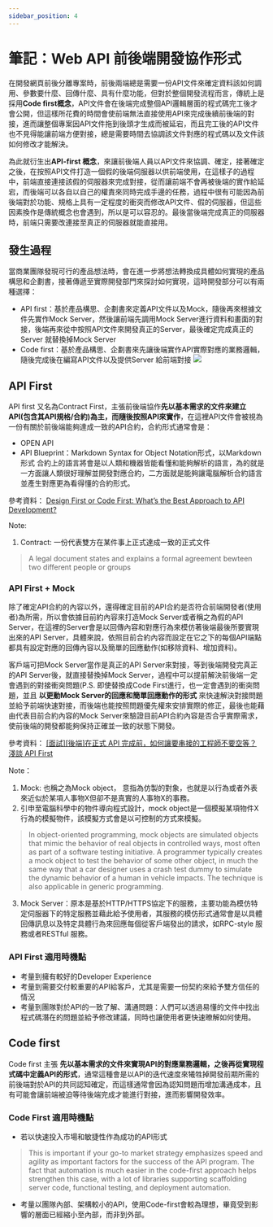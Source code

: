 ```yaml
---
sidebar_position: 4
---
```


# 筆記：Web API 前後端開發協作形式
在開發網頁前後分離專案時，前後兩端總是需要一份API文件來確定資料該如何調用、參數要什麼、回傳什麼、具有什麼功能，但對於整個開發流程而言，傳統上是採用**Code first概念**，API文件會在後端完成整個API邏輯層面的程式碼完工後才會公開，但這樣所花費的時間會使前端無法直接使用API來完成後續前後端的對接，進而讓整個專案因API文件拖到後頭才生成而被延宕，而且完工後的API文件也不見得能讓前端方便對接，總是需要時間去協調該文件對應的程式碼以及文件該如何修改才能解決。

為此就衍生出**API-first 概念**，來讓前後端人員以API文件來協調、確定，接著確定之後，在按照API文件打造一個假的後端伺服器以供前端使用，在這樣子的過程中，前端直接連接該假的伺服器來完成對接，從而讓前端不會再被後端的實作給延宕，而後端可以各自以自己的權責來同時完成手邊的任務，過程中很有可能因為前後端對於功能、規格上具有一定程度的衝突而修改API文件、假的伺服器，但這些因素換作是傳統概念也會遇到，所以是可以容忍的。最後當後端完成真正的伺服器時，前端只需要改連接至真正的伺服器就能直接用。

## 發生過程
當商業團隊發現可行的產品想法時，會在進一步將想法轉換成具體如何實現的產品構思和企劃書，接著傳遞至實際開發部門來探討如何實現，這時開發部分可以有兩種選擇：
  - API first：基於產品構思、企劃書來定義API文件以及Mock，隨後再來根據文件先實作Mock Server，然後讓前端先調用Mock Server進行資料和畫面的對接，後端再來從中按照API文件來開發真正的Server，最後確定完成真正的Server 就替換掉Mock Server 
  - Code first：基於產品構思、企劃書來先讓後端實作API實際對應的業務邏輯，隨後完成後在編寫API文件以及提供Server 給前端對接
![](https://static1.smartbear.co/swagger/media/blog/design-first-vs-code-first-swaggerhub-graphic.png)
## API First
API first 又名為Contract First，主張前後端協作**先以基本需求的文件來建立API(包含其API規格/合約)為主，而隨後按照API來實作**，在這裡API文件會被視為一份有關於前後端能夠達成一致的API合約，合約形式通常會是：
  - OPEN API
  - API Blueprint：Markdown Syntax for Object Notation形式，以Markdown形式
合約上的語言將會是以人類和機器皆能看懂和能夠解析的語言，為的就是一方面讓人類很好理解並開發對應合約，二方面就是能夠讓電腦解析合約語言並產生對應更為看得懂的合約形式。

參考資料：
[Design First or Code First: What’s the Best Approach to API Development? ](https://swagger.io/blog/api-design/design-first-or-code-first-api-development/)

Note:
1. Contract: 一份代表雙方在某件事上正式達成一致的正式文件
> A legal document states and explains a formal agreement bewteen two different people or groups


### API First + Mock 
除了確定API合約的內容以外，還得確定目前的API合約是否符合前端開發者(使用者)為所需，所以會依據目前約內容來打造Mock Server或者稱之為假的API Server，在這裡的Server會是以回傳內容和對應行為來模仿著後端最後所要實現出來的API Server，具體來說，依照目前合約內容而設定在它之下的每個API端點都具有設定對應的回傳內容以及簡單的回應動作(如移除資料、增加資料)。

客戶端可把Mock Server當作是真正的API Server來對接，等到後端開發完真正的API Server後，就直接替換掉Mock Server，過程中可以提前解決前後端一定會遇到的對接衝突問題(P.S. 即使替換成Code First進行，也一定會遇到的衝突問題，並且 **以更動Mock Server的回應和簡單回應動作的形式** 來快速解決對接問題並給予前端快速對接，而後端也能按照問題優先權來安排實際的修正，最後也能藉由代表目前合約內容的Mock Server來驗證目前API合約內容是否合乎實際需求，使前後端的開發都能夠保持正確並一致的狀態下開發。

參考資料：
[[面試][後端]在正式 API 完成前，如何讓要串接的工程師不要空等？](https://ithelp.ithome.com.tw/articles/10267680)
[淺談 API First](https://ruddyblog.wordpress.com/2021/09/08/%E6%B7%BA%E8%AB%87-api-first/)


Note：
1. Mock: 也稱之為Mock object， 意指為仿製的對象，也就是以行為或者外表來近似於某項人事物X但卻不是真實的人事物X的事務。
2. 引申至電腦科學中的物件導向程式設計，mock object是一個模擬某項物件X行為的模擬物件，該模擬方式會是以可控制的方式來模擬。
> In object-oriented programming, mock objects are simulated objects that mimic the behavior of real objects in controlled ways, most often as part of a software testing initiative. A programmer typically creates a mock object to test the behavior of some other object, in much the same way that a car designer uses a crash test dummy to simulate the dynamic behavior of a human in vehicle impacts. The technique is also applicable in generic programming.
3. Mock Server：原本是基於HTTP/HTTPS協定下的服務，主要功能為模仿特定伺服器下的特定服務並藉此給予使用者，其服務的模仿形式通常會是以具體回傳訊息以及特定具體行為來回應每個從客戶端發出的請求，如RPC-style 服務或者RESTful 服務。


### API First 適用時機點
  - 考量到擁有較好的Developer Experience
  - 考量到需要交付較重要的API給客戶，尤其是需要一份契約來給予雙方信任的情況
  - 考量到團隊對於API的一致了解、溝通問題：人們可以透過易懂的文件中找出程式碼潛在的問題並給予修改建議，同時也讓使用者更快速暸解如何使用。



## Code first
Code first 主張 **先以基本需求的文件來實現API的對應業務邏輯，之後再從實現程式碼中定義API的形式**，通常這種會是以API的迭代速度來犧牲掉開發前期所需的前後端對於API的共同認知確定，而這樣通常會因為認知問題而增加溝通成本，且有可能會讓前端被迫等待後端完成才能進行對接，進而影響開發效率。

### Code First 適用時機點
  - 若以快速投入市場和敏捷性作為成功的API形式
  > This is important if your go-to market strategy emphasizes speed and agility as important factors for the success of the API program. The fact that automation is much easier in the code-first approach helps strengthen this case, with a lot of libraries supporting scaffolding server code, functional testing, and deployment automation. 
  - 考量以團隊內部、架構較小的API，使用Code-first會較為理想，畢竟受到影響的層面已經縮小至內部，而非到外部。

